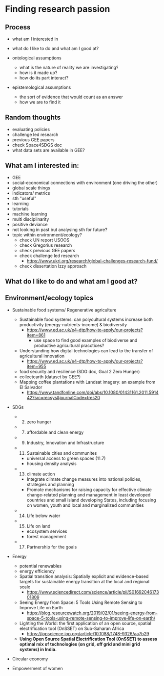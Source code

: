 # Finding research passion

## Process
- what am I interested in
- what do I like to do and what am I good at?

- ontological assumptions
  - what is the nature of reality we are investigating?
  - how is it made up?
  - how do its part interact?

- epistemological assumptions
  - the sort of evidence that would count as an answer
  - how we are to find it

## Random thoughts
- evaluating policies
- challenge led research
- previous GEE papers
- check Space4SDGS doc
- what data sets are available in GEE?


##  What am I interested in:
- GEE
- social-economical connections with environment (one driving the other)
- global scale things
- indicators/ metrics
- sth "useful"
- learning
- tutorials
- machine learning
- multi disciplinarity
- positive deviance
- not looking in past but analysing sth for future?
- topic within environment/ecology?
  - check UN report USOOS
  - check Gregorius research
  - check previous GEE papers
  - check challenge led research
    - https://www.ukri.org/research/global-challenges-research-fund/
  - check dissertation Izzy approach
  
## What do I like to do and what am I good at?

## Environment/ecology topics
- Sustainable food systems/ Regenerative agriculture
  - Sustainable food systems: can polycultural systems increase both productivity (energy-nutrients-income) & biodiversity
    - https://www.ed.ac.uk/e4-dtp/how-to-apply/our-projects?item=861
      - use space to find good examples of biodiverse and productive agricultural pracctices?
  - Understanding how digital technologies can lead to the transfer of agricultural innovation
    - https://www.ed.ac.uk/e4-dtp/how-to-apply/our-projects?item=955
  - food security and resilience (SDG doc, Goal 2 Zero Hunger)
  - collectearth (dataset by GEE?)
  - Mapping coffee plantations with Landsat imagery: an example from El Salvador
    - https://www.tandfonline.com/doi/abs/10.1080/01431161.2011.591442?src=recsys&journalCode=tres20
  
    
- SDGs
  - 2) zero hunger
  - 7) affordable and clean energy
  - 9) Industry, Innovation and Infrastructure
  - 11) Sustainable cities and communites
    - universal access to green spaces (11.7)
    - housing density analysis
  - 13) climate action
    - Integrate climate change measures into national policies, strategies and planning
    - Promote mechanisms for raising capacity for effective climate change-related planning and management in least developed countries and small island developing States, including focusing on women, youth and local and marginalized communities
  - 14) Life below water
  - 15) Life on land
    - ecosystem services
    - forest management
  - 17) Partnership for the goals
  

    
  

- Energy
  - potential renewables
  - energy efficiency
  - Spatial transition analysis: Spatially explicit and evidence-based targets for sustainable energy transition at the local and regional scale
    - https://www.sciencedirect.com/science/article/pii/S0169204617301809
  - Seeing Energy from Space: 5 Tools Using Remote Sensing to Improve Life on Earth
    - https://blog.resourcewatch.org/2019/02/01/seeing-energy-from-space-5-tools-using-remote-sensing-to-improve-life-on-earth/
  - Lighting the World: the first application of an open source, spatial electrification tool (OnSSET) on Sub-Saharan Africa
    - https://iopscience.iop.org/article/10.1088/1748-9326/aa7b29
  - **Using Open Source Spatial Electrification Tool (OnSSET) to assess optimal mix of technologies (on grid, off grid and mini grid syxtems) in India.**

- Circular economy

- Empowerment of women

